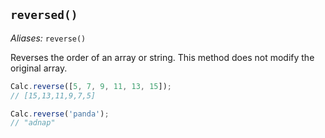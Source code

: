 ## `reversed()`

*Aliases:* `reverse()`

Reverses the order of an array or string. This method does not modify the original array.

```javascript
Calc.reverse([5, 7, 9, 11, 13, 15]);
// [15,13,11,9,7,5]
```

```javascript
Calc.reverse('panda');
// "adnap"
```

